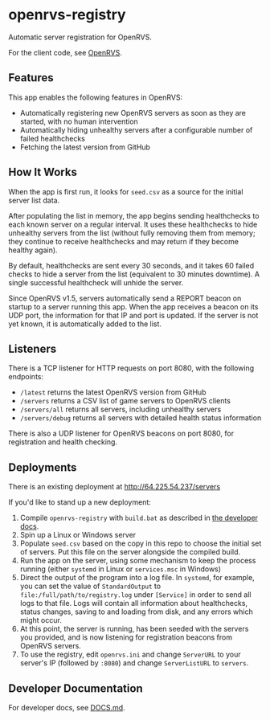 # openrvs-registry

Automatic server registration for OpenRVS.

For the client code, see [OpenRVS](https://github.com/OpenRVS-devs/OpenRVS).

## Features

This app enables the following features in OpenRVS:

- Automatically registering new OpenRVS servers as soon as they are started, with no human intervention
- Automatically hiding unhealthy servers after a configurable number of failed healthchecks
- Fetching the latest version from GitHub

## How It Works

When the app is first run, it looks for `seed.csv` as a source for the initial
server list data.

After populating the list in memory, the app begins sending healthchecks to each
known server on a regular interval. It uses these healthchecks to hide unhealthy
servers from the list (without fully removing them from memory; they continue
to receive healthchecks and may return if they become healthy again).

By default, healthchecks are sent every 30 seconds, and it takes 60 failed
checks to hide a server from the list (equivalent to 30 minutes downtime). A
single successful healthcheck will unhide the server.

Since OpenRVS v1.5, servers automatically send a REPORT beacon on startup
to a server running this app. When the app receives a beacon on its
UDP port, the information for that IP and port is updated. If the server is not
yet known, it is automatically added to the list.

## Listeners

There is a TCP listener for HTTP requests on port 8080, with the following endpoints:
- `/latest` returns the latest OpenRVS version from GitHub
- `/servers` returns a CSV list of game servers to OpenRVS clients
- `/servers/all` returns all servers, including unhealthy servers
- `/servers/debug` returns all servers with detailed health status information

There is also a UDP listener for OpenRVS beacons on port 8080, for registration and health checking.

## Deployments

There is an existing deployment at http://64.225.54.237/servers

If you'd like to stand up a new deployment:

1. Compile `openrvs-registry` with `build.bat` as described in [the developer
docs](DOCS.md).
1. Spin up a Linux or Windows server
1. Populate `seed.csv` based on the copy in this repo to choose the initial set
of servers. Put this file on the server alongside the compiled build.
1. Run the app on the server, using some mechanism to keep the process running
(either `systemd` in Linux or `services.msc` in Windows)
1. Direct the output of the program into a log file. In `systemd`, for example,
you can set the value of `StandardOutput` to `file:/full/path/to/registry.log`
under `[Service]` in order to send all logs to that file. Logs will contain all
information about healthchecks, status changes, saving to and loading from disk,
and any errors which might occur.
1. At this point, the server is running, has been seeded with the servers you
provided, and is now listening for registration beacons from OpenRVS servers.
1. To use the registry, edit `openrvs.ini` and change `ServerURL` to your
server's IP (followed by `:8080`) and change `ServerListURL` to `servers`.

## Developer Documentation

For developer docs, see [DOCS.md](DOCS.md).
